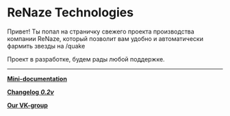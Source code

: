 # ReNaze Technologies
Привет! Ты попал на страничку свежего проекта производства компании ReNaze,
который позволит вам удобно и автоматически фармить звезды на /quake

Проект в разработке, будем рады любой поддержке.

---

[**Mini-documentation**](something/docs.md)

[**Changelog** ***0.2v***](something/changelog.md)

[**Our VK-group**](https://vk.com/renaze)